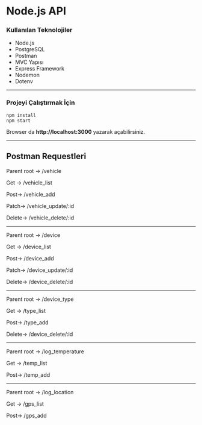 # Node.js API 

### Kullanılan Teknolojiler
- Node.js
- PostgreSQL
- Postman
- MVC Yapısı
- Express Framework
- Nodemon
- Dotenv

---
### Projeyi Çalıştırmak İçin 
``` 
npm install
npm start
```
Browser da **http://localhost:3000** yazarak açabilirsiniz.

---
## Postman Requestleri

Parent root -> /vehicle

Get -> /vehicle_list

Post-> /vehicle_add

Patch-> /vehicle_update/:id

Delete-> /vehicle_delete/:id

---
Parent root -> /device

Get -> /device_list

Post-> /device_add

Patch-> /device_update/:id

Delete-> /device_delete/:id

---
Parent root -> /device_type

Get -> /type_list

Post-> /type_add

Delete-> /device_delete/:id

---
Parent root -> /log_temperature

Get -> /temp_list

Post-> /temp_add

---
Parent root -> /log_location

Get -> /gps_list

Post-> /gps_add

